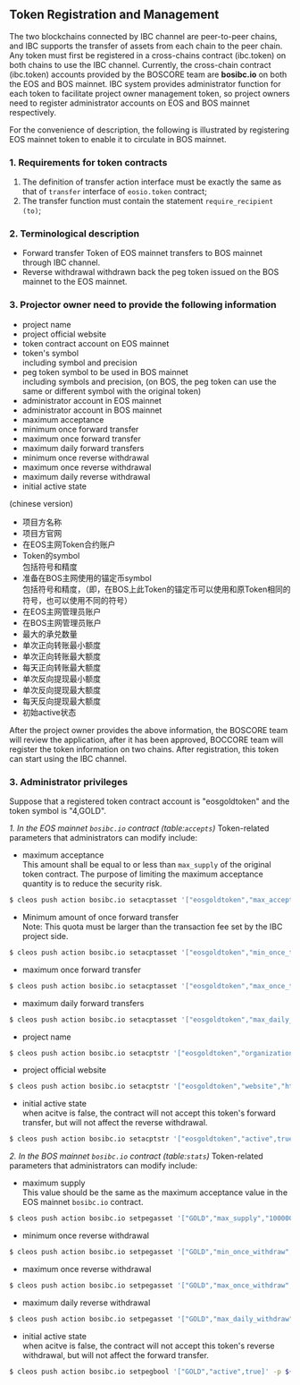  Token Registration and Management
---------

The two blockchains connected by IBC channel are peer-to-peer chains, and IBC supports the transfer of assets 
from each chain to the peer chain. Any token must first be registered in a cross-chains contract (ibc.token) 
on both chains to use the IBC channel. Currently, the cross-chain contract (ibc.token) accounts provided by 
the BOSCORE team are **bosibc.io** on both the EOS and BOS mainnet. IBC system provides administrator function 
for each token to facilitate project owner management token, so project owners need to register administrator 
accounts on EOS and BOS mainnet respectively.

For the convenience of description, the following is illustrated by registering EOS mainnet token to enable 
it to circulate in BOS mainnet.

### 1. Requirements for token contracts
1. The definition of transfer action interface must be exactly the same as that of `transfer` interface of `eosio.token` contract;
2. The transfer function must contain the statement `require_recipient (to)`;

### 2. Terminological description
- Forward transfer
Token of EOS mainnet transfers to BOS mainnet through IBC channel.
- Reverse withdrawal
withdrawn back the peg token issued on the BOS mainnet to the EOS mainnet.

### 3. Projector owner need to provide the following information

- project name  
- project official website  
- token contract account on EOS mainnet  
- token's symbol  
  including symbol and precision  
- peg token symbol to be used in BOS mainnet  
  including symbols and precision, (on BOS, the peg token can use the same or different symbol with the original token)  
- administrator account in EOS mainnet  
- administrator account in BOS mainnet  
- maximum acceptance  
- minimum once forward transfer  
- maximum once forward transfer  
- maximum daily forward transfers  
- minimum once reverse withdrawal  
- maximum once reverse withdrawal  
- maximum daily reverse withdrawal  
- initial active state  

(chinese version)
- 项目方名称  
- 项目方官网  
- 在EOS主网Token合约账户
- Token的symbol  
  包括符号和精度
- 准备在BOS主网使用的锚定币symbol  
  包括符号和精度，（即，在BOS上此Token的锚定币可以使用和原Token相同的符号，也可以使用不同的符号）
- 在EOS主网管理员账户  
- 在BOS主网管理员账户  
- 最大的承兑数量  
- 单次正向转账最小额度  
- 单次正向转账最大额度  
- 每天正向转账最大额度  
- 单次反向提现最小额度  
- 单次反向提现最大额度  
- 每天反向提现最大额度  
- 初始active状态  

After the project owner provides the above information, the BOSCORE team will review the application, 
after it has been approved, BOCCORE team will register the token information on two chains.
After registration, this token can start using the IBC channel.

### 3. Administrator privileges

Suppose that a registered token contract account is "eosgoldtoken" and the token symbol is "4,GOLD".

*1. In the EOS mainnet `bosibc.io` contract (table:`accepts`)*
Token-related parameters that administrators can modify include:

- maximum acceptance  
  This amount shall be equal to or less than `max_supply` of the original token contract.
  The purpose of limiting the maximum acceptance quantity is to reduce the security risk.
```bash
$ cleos push action bosibc.io setacptasset '["eosgoldtoken","max_accept","1000000000.0000 GOLD"]' -p ${eos_admin}
```
- Minimum amount of once forward transfer  
  Note: This quota must be larger than the transaction fee set by the IBC project side.
```bash
$ cleos push action bosibc.io setacptasset '["eosgoldtoken","min_once_transfer","100.0000 GOLD"]' -p ${eos_admin}
```
- maximum once forward transfer  
```bash
$ cleos push action bosibc.io setacptasset '["eosgoldtoken","max_once_transfer","1000000.0000 GOLD"]' -p ${eos_admin}
```
- maximum daily forward transfers  
```bash
$ cleos push action bosibc.io setacptasset '["eosgoldtoken","max_daily_transfer","10000000.0000 GOLD"]' -p ${eos_admin}
```
- project name  
```bash
$ cleos push action bosibc.io setacptstr '["eosgoldtoken","organization","organization name"]' -p ${eos_admin}
```
- project official website  
```bash
$ cleos push action bosibc.io setacptstr '["eosgoldtoken","website","https://www.website.com"]' -p ${eos_admin}
```
- initial active state  
  when acitve is false, the contract will not accept this token's forward transfer, 
  but will not affect the reverse withdrawal.
```bash
$ cleos push action bosibc.io setacptstr '["eosgoldtoken","active",true]' -p ${eos_admin}
```

*2. In the BOS mainnet `bosibc.io` contract (table:`stats`)*
Token-related parameters that administrators can modify include:

- maximum supply  
  This value should be the same as the maximum acceptance value in the EOS mainnet `bosibc.io` contract.
```bash
$ cleos push action bosibc.io setpegasset '["GOLD","max_supply","1000000000.0000 GOLD"]' -p ${bos_admin}
```
- minimum once reverse withdrawal  
```bash
$ cleos push action bosibc.io setpegasset '["GOLD","min_once_withdraw","100.0000 GOLD"]' -p ${bos_admin}
```
- maximum once reverse withdrawal  
```bash
$ cleos push action bosibc.io setpegasset '["GOLD","max_once_withdraw","1000000.0000 GOLD"]' -p ${bos_admin}
```
- maximum daily reverse withdrawal  
```bash
$ cleos push action bosibc.io setpegasset '["GOLD","max_daily_withdraw","10000000.0000 GOLD"]' -p ${bos_admin}
```
- initial active state  
  when acitve is false, the contract will not accept this token's reverse withdrawal, 
  but will not affect the forward transfer.
```bash
$ cleos push action bosibc.io setpegbool '["GOLD","active",true]' -p ${bos_admin}
```
